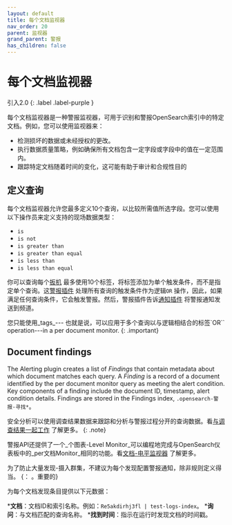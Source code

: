 ```yaml
---
layout: default
title: 每个文档监视器
nav_order: 20
parent: 监视器
grand_parent: 警报
has_children: false
---
```


# 每个文档监视器
引入2.0
{: .label .label-purple }

每个文档监视器是一种警报监视器，可用于识别和警报OpenSearch索引中的特定文档。例如，您可以使用监视器来：

- 检测损坏的数据或未经授权的更改。
- 执行数据质量策略，例如确保所有文档包含一定字段或字段中的值在一定范围内。
- 跟踪特定文档随着时间的变化，这可能有助于审计和合规性目的

## 定义查询

每个文档监视器允许您最多定义10个查询，以比较所需值所选字段。您可以使用以下操作员来定义支持的现场数据类型：

- `is` 
- `is not`
- `is greater than`
- `is greater than equal`
- `is less than`
- `is less than equal`

你可以查询每个[扳机]({{site.url}}{{site.baseurl}}/observing-your-data/alerting/triggers/) 最多使用10个标签，将标签添加为单个触发条件，而不是指定单个查询。这[警报插件]({{site.url}}{{site.baseurl}}/observing-your-data/alerting/monitors/) 处理所有查询的触发条件作为逻辑`OR` 操作，因此，如果满足任何查询条件，它会触发警报。然后，警报插件告诉[通知插件]({{site.url}}{{site.baseurl}}/observing-your-data/notifications/index/) 将警报通知发送到频道。

您只能使用_tags_--- 也就是说，可以应用于多个查询以与逻辑相结合的标签`OR`` operation---in a per document monitor.
{: .important}

## Document findings

The Alerting plugin creates a list of _Findings_ that contain metadata about which document matches each query. A _Finding_ is a record of a document identified by the per document monitor query as meeting the alert condition. Key components of a finding include the document ID, timestamp, alert condition details. Findings are stored in the Findings index, `.opensearch-警报-寻找*`。

安全分析可以使用调查结果数据来跟踪和分析与警报过程分开的查询数据。看[与调查结果一起工作]({{site.url}}{{site.baseurl}}/security-analytics/usage/findings/) 了解更多。
{: .note}

警报API还提供了一个_个图表-Level Monitor_可以编程地完成与OpenSearch仪表板中的_per文档Monitor_相同的功能。看[文档-电平监视器]({{site.url}}{{site.baseurl}}/monitoring-plugins/alerting/api/#document-level-monitors) 了解更多。

为了防止大量发现-摄入群集，不建议为每个发现配置警报通知，除非规则定义得当。
{： 。重要的}

为每个文档发现条目提供以下元数据：

***文档**：文档ID和索引名称。例如：`Re5akdirhj3fl | test-logs-index`。
***询问**：与文档匹配的查询名称。
***找到时间**：指示在运行时发现文档的时间戳。


